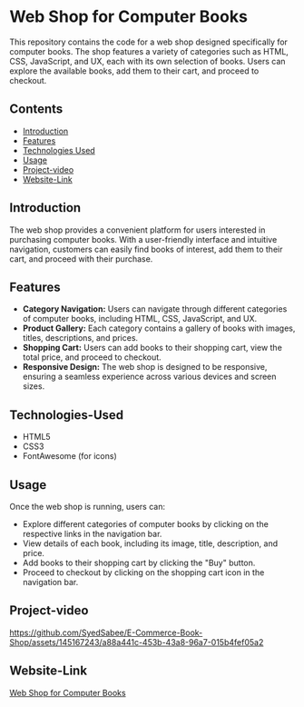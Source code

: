 # Web Shop for Computer Books

This repository contains the code for a web shop designed specifically for computer books. The shop features a variety of categories such as HTML, CSS, JavaScript, and UX, each with its own selection of books. Users can explore the available books, add them to their cart, and proceed to checkout.

## Contents

  - [Introduction](#Introduction)
  - [Features](#Features)
  - [Technologies Used](#Technologies-Used)
  - [Usage](#Usage)
  - [Project-video](#Project-video)
  - [Website-Link](#Website-Link)

## Introduction

The web shop provides a convenient platform for users interested in purchasing computer books. With a user-friendly interface and intuitive navigation, customers can easily find books of interest, add them to their cart, and proceed with their purchase.

## Features

  - **Category Navigation:** Users can navigate through different categories of computer books, including HTML, CSS, JavaScript, and UX.
  - **Product Gallery:** Each category contains a gallery of books with images, titles, descriptions, and prices.
  - **Shopping Cart:** Users can add books to their shopping cart, view the total price, and proceed to checkout.
  - **Responsive Design:** The web shop is designed to be responsive, ensuring a seamless experience across various devices and screen sizes.

## Technologies-Used

  - HTML5
  - CSS3
  - FontAwesome (for icons)

## Usage
Once the web shop is running, users can:

  - Explore different categories of computer books by clicking on the respective links in the navigation bar.
  - View details of each book, including its image, title, description, and price.
  - Add books to their shopping cart by clicking the "Buy" button.
  - Proceed to checkout by clicking on the shopping cart icon in the navigation bar.

## Project-video

https://github.com/SyedSabee/E-Commerce-Book-Shop/assets/145167243/a88a441c-453b-43a8-96a7-015b4fef05a2

## Website-Link

[Web Shop for Computer Books](https://syedsabee.github.io/E-Commerce-Book-Shop/books.html)
